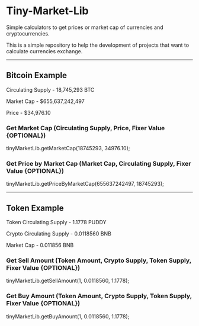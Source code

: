# Tiny-Market-Lib
Simple calculators to get prices or market cap of currencies and cryptocurrencies.

This is a simple repository to help the development of projects that want to calculate currencies exchange.

<hr/>

## Bitcoin Example

Circulating Supply - 18,745,293 BTC

Market Cap - $655,637,242,497

Price - $34,976.10

### Get Market Cap (Circulating Supply, Price, Fixer Value {OPTIONAL})
tinyMarketLib.getMarketCap(18745293, 34976.10);

### Get Price by Market Cap (Market Cap, Circulating Supply, Fixer Value {OPTIONAL})
tinyMarketLib.getPriceByMarketCap(655637242497, 18745293);

<hr/>

## Token Example

Token Circulating Supply - 1.1778 PUDDY

Crypto Circulating Supply - 0.0118560 BNB

Market Cap - 0.011856 BNB

### Get Sell Amount (Token Amount, Crypto Supply, Token Supply, Fixer Value {OPTIONAL})
tinyMarketLib.getSellAmount(1, 0.0118560, 1.1778);

### Get Buy Amount (Token Amount, Crypto Supply, Token Supply, Fixer Value {OPTIONAL})
tinyMarketLib.getBuyAmount(1, 0.0118560, 1.1778);